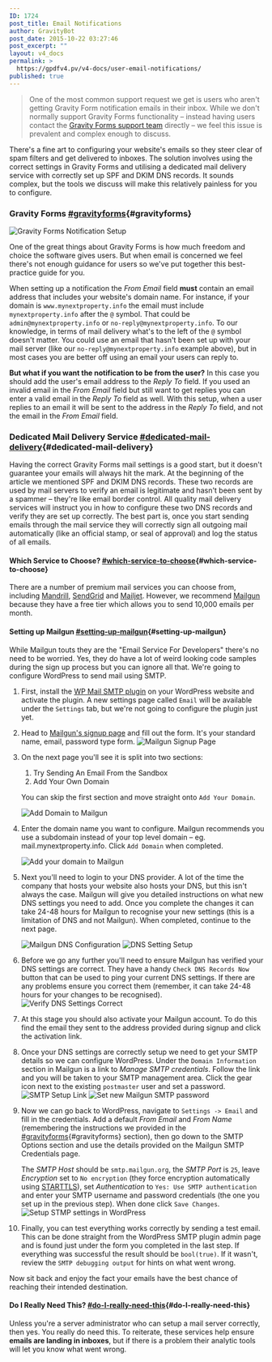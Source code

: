 ```yaml
---
ID: 1724
post_title: Email Notifications
author: GravityBot
post_date: 2015-10-22 03:27:46
post_excerpt: ""
layout: v4_docs
permalink: >
  https://gpdfv4.pv/v4-docs/user-email-notifications/
published: true
---
```

> One of the most common support request we get is users who aren't getting Gravity Form notification emails in their inbox. While we don't normally support Gravity Forms functionality – instead having users contact the [Gravity Forms support team](https://www.gravityhelp.com/support/) directly – we feel this issue is prevalent and complex enough to discuss.

There's a fine art to configuring your website's emails so they steer clear of spam filters and get delivered to inboxes. The solution involves using the correct settings in Gravity Forms and utilising a dedicated mail delivery service with correctly set up SPF and DKIM DNS records. It sounds complex, but the tools we discuss will make this relatively painless for you to configure.

### Gravity Forms [#gravityforms](#gravityforms){#gravityforms}

![Gravity Forms Notification Setup](https://gpdfv4.pv/app/uploads/2015/10/gravityforms.png)

One of the great things about Gravity Forms is how much freedom and choice the software gives users. But when email is concerned we feel there's not enough guidance for users so we've put together this best-practice guide for you.

When setting up a notification the *From Email* field **must** contain an email address that includes your website's domain name. For instance, if your domain is `www.mynextproperty.info` the email must include `mynextproperty.info` after the `@` symbol. That could be `admin@mynextproperty.info` or `no-reply@mynextproperty.info`. To our knowledge, in terms of mail delivery what's to the left of the `@` symbol doesn't matter. You could use an email that hasn't been set up with your mail server (like our `no-reply@mynextproperty.info` example above), but in most cases you are better off using an email your users can reply to. 

**But what if you want the notification to be from the user?** In this case you should add the user's email address to the *Reply To* field. If you used an invalid email in the *From Email* field but still want to get replies you can enter a valid email in the *Reply To* field as well. With this setup, when a user replies to an email it will be sent to the address in the *Reply To* field, and not the email in the *From Email* field.

### Dedicated Mail Delivery Service [#dedicated-mail-delivery](#dedicated-mail-delivery){#dedicated-mail-delivery}

Having the correct Gravity Forms mail settings is a good start, but it doesn't guarantee your emails will always hit the mark. At the beginning of the article we mentioned SPF and DKIM DNS records. These two records are used by mail servers to verify an email is legitimate and hasn't been sent by a spammer – they're like email border control. All quality mail delivery services will instruct you in how to configure these two DNS records and verify they are set up correctly. The best part is, once you start sending emails through the mail service they will correctly sign all outgoing mail automatically (like an official stamp, or seal of approval) and log the status of all emails.

#### Which Service to Choose? [#which-service-to-choose](#which-service-to-choose){#which-service-to-choose}

There are a number of premium mail services you can choose from, including [Mandrill](http://mandrill.com/), [SendGrid](https://sendgrid.com/) and [Mailjet](https://www.mailjet.com/). However, we recommend [Mailgun](http://www.mailgun.com/) because they have a free tier which allows you to send 10,000 emails per month.

#### Setting up Mailgun [#setting-up-mailgun](#setting-up-mailgun){#setting-up-mailgun}

While Mailgun touts they are the "Email Service For Developers" there's no need to be worried. Yes, they do have a lot of weird looking code samples during the sign up process but you can ignore all that. We're going to configure WordPress to send mail using SMTP.

1.  First, install the [WP Mail SMTP plugin](https://wordpress.org/plugins/wp-mail-smtp/) on your WordPress website and activate the plugin. A new settings page called `Email` will be available under the `Settings` tab, but we're not going to configure the plugin just yet.
1.  Head to [Mailgun's signup page](https://mailgun.com/signup) and fill out the form. It's your standard name, email, password type form. ![Mailgun Signup Page](https://gpdfv4.pv/app/uploads/2015/10/initial-signup.png)
1.  On the next page you'll see it is split into two sections:

    1.  Try Sending An Email From the Sandbox
    1.  Add Your Own Domain

    You can skip the first section and move straight onto `Add Your Domain`. 

    ![Add Domain to Mailgun](https://gpdfv4.pv/app/uploads/2015/10/add-domain.png)

1.  Enter the domain name you want to configure. Mailgun recommends you use a subdomain instead of your top level domain – eg. mail.mynextproperty.info. Click `Add Domain` when completed. 

    ![Add your domain to Mailgun](https://gpdfv4.pv/app/uploads/2015/10/enter-domain.png)

1.  Next you'll need to login to your DNS provider. A lot of the time the company that hosts your website also hosts your DNS, but this isn't always the case. Mailgun will give you detailed instructions on what new DNS settings you need to add. Once you complete the changes it can take 24-48 hours for Mailgun to recognise your new settings (this is a limitation of DNS and not Mailgun). When completed, continue to the next page. 

    ![Mailgun DNS Configuration](https://gpdfv4.pv/app/uploads/2015/10/dns-config.png) 
    ![DNS Setting Setup](https://gpdfv4.pv/app/uploads/2015/10/dns-config-2.png)

1.  Before we go any further you'll need to ensure Mailgun has verified your DNS settings are correct. They have a handy `Check DNS Records Now` button that can be used to ping your current DNS settings. If there are any problems ensure you correct them (remember, it can take 24-48 hours for your changes to be recognised). ![Verify DNS Settings Correct](https://gpdfv4.pv/app/uploads/2015/10/dns-verification.png)

1.  At this stage you should also activate your Mailgun account. To do this find the email they sent to the address provided during signup and click the activation link.

1.  Once your DNS settings are correctly setup we need to get your SMTP details so we can configure WordPress. Under the `Domain Information` section in Mailgun is a link to *Manage SMTP credentials*. Follow the link and you will be taken to your SMTP management area. Click the gear icon next to the existing `postmaster` user and set a password. ![SMTP Setup Link](https://gpdfv4.pv/app/uploads/2015/10/manage-credentials.png) ![Set new Mailgun SMTP password](https://gpdfv4.pv/app/uploads/2015/10/set-smtp-password.png)

1.  Now we can go back to WordPress, navigate to `Settings -> Email` and fill in the credentials. Add a default *From Email* and *From Name* (remembering the instructions we provided in the [#gravityforms](#gravityforms){#gravityforms} section), then go down to the SMTP Options section and use the details provided on the Mailgun SMTP Credentials page. 

    The *SMTP Host* should be `smtp.mailgun.org`, the *SMTP Port* is `25`, leave *Encryption* set to `No encryption` (they force encryption automatically using [STARTTLS](https://en.wikipedia.org/wiki/STARTTLS)), set *Authentication* to `Yes: Use SMTP authentication` and enter your SMTP username and password credentials (the one you set up in the previous step). When done click `Save Changes`. 
    ![Setup STMP settings in WordPress](https://gpdfv4.pv/app/uploads/2015/10/smtp-settings.png)

1. Finally, you can test everything works correctly by sending a test email. This can be done straight from the WordPress SMTP plugin admin page and is found just under the form you completed in the last step. If everything was successful the result should be `bool(true)`. If it wasn't, review the `SMTP debugging output` for hints on what went wrong.

Now sit back and enjoy the fact your emails have the best chance of reaching their intended destination.

#### Do I Really Need This? [#do-I-really-need-this](#do-I-really-need-this){#do-I-really-need-this}

Unless you're a server administrator who can setup a mail server correctly, then yes. You really do need this. To reiterate, these services help ensure **emails are landing in inboxes**, but if there is a problem their analytic tools will let you know what went wrong.
                    